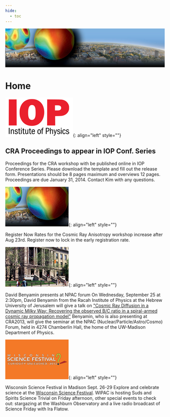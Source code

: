 ```yaml
---
hide:
  - toc
---
```


![CRA 2013](cra2013-header.jpg)

# Home


![ ](cra-iop-logo.png){: align="left" style=""}

## CRA Proceedings to appear in IOP Conf. Series
Proceedings for the CRA workshop with be published online in IOP Conference Series. Please download the template and fill out the release form. Presentations should be 8 pages maximum and overviews 12 pages. Proceedings are due January 31, 2014. Contact Kim with any questions.


![ ](CRA_reg.png){: align="left" style=""}

Register Now
Rates for the Cosmic Ray Anisotropy workshop increase after Aug 23rd. Register now to lock in the early registration rate.


![ ](NPAC.png){: align="left" style=""}

David Benyamin presents at NPAC forum
On Wednesday, September 25 at 2:30pm, David Benyamin from the Racah Institute of Physics at the Hebrew University of Jerusalem will give a talk on ["Cosmic Ray Diffusion in a Dynamic Milky Way: Recovering the observed B/C ratio in a spiral-armed cosmic ray propagation model"](http://www.physics.wisc.edu/twap/view.php?id=3040&name=NPAC) Benyamin, who is also presenting at CRA2013, will give the seminar at the NPAC (Nuclear/Particle/Astro/Cosmo) Forum, held in 4274 Chamberlin Hall, the home of the UW-Madison Department of Physics.


![ ](WiSciFest.png){: align="left" style=""}

Wisconsin Science Festival in Madison Sept. 26-29
Explore and celebrate science at the [Wisconsin Science Festival](http://www.wisconsinsciencefest.org/). WIPAC is hosting Suds and Spirits Science Trivial on Friday afternoon, other special events to check out: stargazing at the Washburn Observatory and a live radio broadcast of Science Friday with Ira Flatow.

